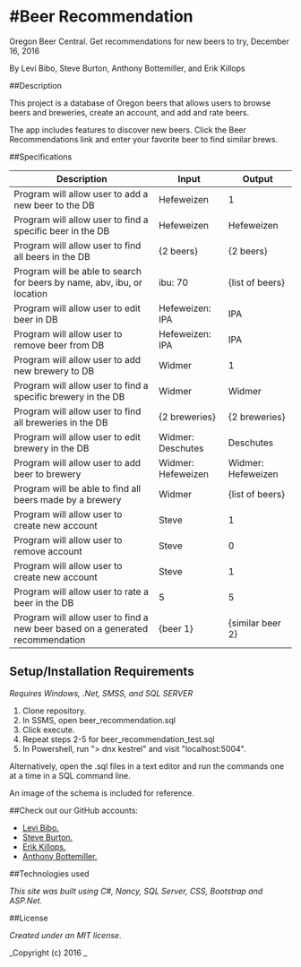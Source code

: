 #Beer Recommendation
===========================

Oregon Beer Central. Get recommendations for new beers to try, December 16, 2016

By Levi Bibo, Steve Burton, Anthony Bottemiller, and Erik Killops

##Description

This project is a database of Oregon beers that allows users to browse beers and breweries, create an account, and add and rate beers.

The app includes features to discover new beers. Click the Beer Recommendations link and enter your favorite beer to find similar brews.

##Specifications

| Description                                                                    | Input              | Output             |
|--------------------------------------------------------------------------------|--------------------|--------------------|
| Program will allow user to add a new beer to the DB                            | Hefeweizen         | 1                  |
| Program will allow user to find a specific beer in the DB                      | Hefeweizen         | Hefeweizen         |
| Program will allow user to find all beers in the DB                            | {2 beers}          | {2 beers}          |
| Program will be able to search for beers by name, abv, ibu, or location        | ibu: 70            | {list of beers}    |
| Program will allow user to edit beer in DB                                     | Hefeweizen: IPA    | IPA                |
| Program will allow user to remove beer from DB                                 | Hefeweizen: IPA    | IPA                |
| Program will allow user to add new brewery to DB                               | Widmer             | 1                  |
| Program will allow user to find a specific brewery in the DB                   | Widmer             | Widmer             |
| Program will allow user to find all breweries in the DB                        | {2 breweries}      | {2 breweries}      |
| Program will allow user to edit brewery in the DB                              | Widmer: Deschutes  | Deschutes          |
| Program will allow user to add beer to brewery                                 | Widmer: Hefeweizen | Widmer: Hefeweizen |
| Program will be able to find all beers made by a brewery                       | Widmer             | {list of beers}    |
| Program will allow user to create new account                                  | Steve              | 1                  |
| Program will allow user to remove account                                      | Steve              | 0                  |
| Program will allow user to create new account                                  | Steve              | 1                  |
| Program will allow user to rate a beer in the DB                               | 5                  | 5                  |
| Program will allow user to find a new beer based on a generated recommendation | {beer 1}           | {similar beer 2}   |

## Setup/Installation Requirements

_Requires Windows, .Net, SMSS, and SQL SERVER_

1. Clone repository.
2. In SSMS, open beer_recommendation.sql
3. Click execute.
4. Repeat steps 2-5 for beer_recommendation_test.sql
5. In Powershell,  run "> dnx kestrel" and visit "localhost:5004".

Alternatively, open the .sql files in a text editor and run the commands one at a time in a SQL command line.

An image of the schema is included for reference.


##Check out our GitHub accounts:
* [Levi Bibo.](https://www.github.com/levibibo)
* [Steve Burton.](https://www.github.com/steve-burton)
* [Erik Killops.](https://www.github.com/ekillops)
* [Anthony Bottemiller.](https://www.github.com/anthonybottemiller)

##Technologies used

_This site was built using C#, Nancy, SQL Server, CSS, Bootstrap and ASP.Net._

##License

_Created under an MIT license._

_Copyright (c) 2016 _
